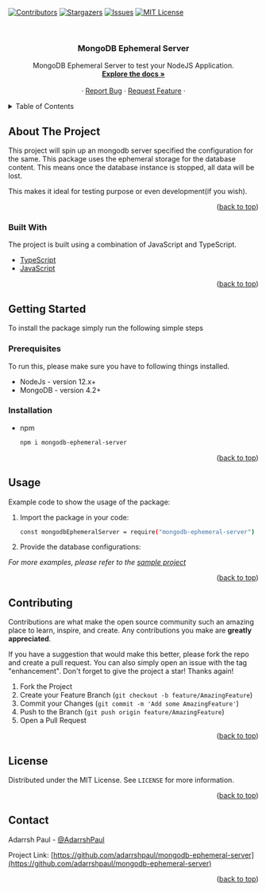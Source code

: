 <div id="top"></div>

[![Contributors][contributors-shield]][contributors-url]
[![Stargazers][stars-shield]][stars-url]
[![Issues][issues-shield]][issues-url]
[![MIT License][license-shield]][license-url]


<!-- PROJECT LOGO -->
<br />
<div align="center">
  <h3 align="center">MongoDB Ephemeral Server</h3>

  <p align="center">
    MongoDB Ephemeral Server to test your NodeJS Application.
    <br />
    <a href="https://github.com/adarrshpaul/mongodb-ephemeral-server"><strong>Explore the docs »</strong></a>
    <br />
    <br />
    <!-- <a href="https://github.com/othneildrew/Best-README-Template">View Demo</a> -->
    ·
    <a href="https://github.com/adarrshpaul/mongodb-ephemeral-server/issues">Report Bug</a>
    ·
    <a href="https://github.com/adarrshpaul/mongodb-ephemeral-server/issues">Request Feature</a>
    ·
  </p>
</div>

<!-- TABLE OF CONTENTS -->
<details>
  <summary>Table of Contents</summary>
  <ol>
    <li>
      <a href="#about-the-project">About The Project</a>
      <ul>
        <li><a href="#built-with">Built With</a></li>
      </ul>
    </li>
    <li>
      <a href="#getting-started">Getting Started</a>
      <ul>
        <li><a href="#prerequisites">Prerequisites</a></li>
        <li><a href="#installation">Installation</a></li>
      </ul>
    </li>
    <li><a href="#usage">Usage</a></li>
    <li><a href="#contributing">Contributing</a></li>
    <li><a href="#license">License</a></li>
    <li><a href="#contact">Contact</a></li>
  </ol>
</details>


<!-- ABOUT THE PROJECT -->
## About The Project

This project will spin up an mongodb server specified the configuration for the same. This package uses the ephemeral storage for the database content. This means once the database instance is stopped, all data will be lost.

This makes it ideal for testing purpose or even development(if you wish).

<p align="right">(<a href="#top">back to top</a>)</p>

### Built With

The project is built using a combination of JavaScript and TypeScript.

* [TypeScript](https://www.typescriptlang.org/)
* [JavaScript](https://www.javascript.com/)

<p align="right">(<a href="#top">back to top</a>)</p>


<!-- GETTING STARTED -->
## Getting Started

To install the package simply run the following simple steps

### Prerequisites

To run this, please make sure you have to following things installed.

* NodeJs - version 12.x+
* MongoDB - version 4.2+

### Installation

* npm
  ```sh
  npm i mongodb-ephemeral-server
  ```

<p align="right">(<a href="#top">back to top</a>)</p>


<!-- USAGE EXAMPLES -->
## Usage

Example code to show the usage of the package: 

1. Import the package in your code:
    ```sh
    const mongodbEphemeralServer = require("mongodb-ephemeral-server")
    ```

2. Provide the database configurations:
    
_For more examples, please refer to the [sample project](coming_soon)_

<p align="right">(<a href="#top">back to top</a>)</p>

<!-- CONTRIBUTING -->
## Contributing

Contributions are what make the open source community such an amazing place to learn, inspire, and create. Any contributions you make are **greatly appreciated**.

If you have a suggestion that would make this better, please fork the repo and create a pull request. You can also simply open an issue with the tag "enhancement".
Don't forget to give the project a star! Thanks again!

1. Fork the Project
2. Create your Feature Branch (`git checkout -b feature/AmazingFeature`)
3. Commit your Changes (`git commit -m 'Add some AmazingFeature'`)
4. Push to the Branch (`git push origin feature/AmazingFeature`)
5. Open a Pull Request

<p align="right">(<a href="#top">back to top</a>)</p>



<!-- LICENSE -->
## License

Distributed under the MIT License. See `LICENSE` for more information.

<p align="right">(<a href="#top">back to top</a>)</p>


<!-- CONTACT -->
## Contact

Adarrsh Paul - [@AdarrshPaul](https://twitter.com/AdarrshPaul)

Project Link: [https://github.com/adarrshpaul/mongodb-ephemeral-server](https://github.com/adarrshpaul/mongodb-ephemeral-server)

<p align="right">(<a href="#top">back to top</a>)</p>


<!-- MARKDOWN LINKS & IMAGES -->

[contributors-shield]: https://img.shields.io/github/contributors/adarrshpaul/mongodb-ephemeral-server?style=for-the-badge

[contributors-url]: https://github.com/adarrshpaul/mongodb-ephemeral-server/graphs/contributors

[stars-shield]: https://img.shields.io/github/stars/adarrshpaul/mongodb-ephemeral-server?style=for-the-badge

[stars-url]: https://github.com/adarrshpaul/mongodb-ephemeral-server/stargazers

[issues-shield]: https://img.shields.io/github/issues/adarrshpaul/mongodb-ephemeral-server?style=for-the-badge

[issues-url]: https://github.com/adarrshpaul/mongodb-ephemeral-server/issues

[license-shield]: https://img.shields.io/github/license/adarrshpaul/mongodb-ephemeral-server?style=for-the-badge

[license-url]: https://github.com/adarrshpaul/mongodb-ephemeral-server/blob/master/LICENSE